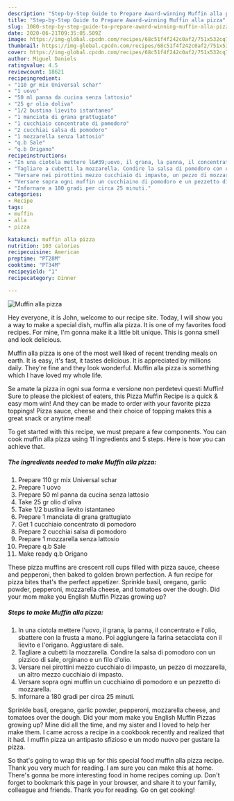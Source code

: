 ```yaml
---
description: "Step-by-Step Guide to Prepare Award-winning Muffin alla pizza"
title: "Step-by-Step Guide to Prepare Award-winning Muffin alla pizza"
slug: 1080-step-by-step-guide-to-prepare-award-winning-muffin-alla-pizza
date: 2020-06-21T09:35:05.509Z
image: https://img-global.cpcdn.com/recipes/68c51f4f242c0af2/751x532cq70/muffin-alla-pizza-recipe-main-photo.jpg
thumbnail: https://img-global.cpcdn.com/recipes/68c51f4f242c0af2/751x532cq70/muffin-alla-pizza-recipe-main-photo.jpg
cover: https://img-global.cpcdn.com/recipes/68c51f4f242c0af2/751x532cq70/muffin-alla-pizza-recipe-main-photo.jpg
author: Miguel Daniels
ratingvalue: 4.5
reviewcount: 18621
recipeingredient:
- "110 gr mix Universal schar"
- "1 uovo"
- "50 ml panna da cucina senza lattosio"
- "25 gr olio doliva"
- "1/2 bustina lievito istantaneo"
- "1 manciata di grana grattugiato"
- "1 cucchiaio concentrato di pomodoro"
- "2 cucchiai salsa di pomodoro"
- "1 mozzarella senza lattosio"
- "q.b Sale"
- "q.b Origano"
recipeinstructions:
- "In una ciotola mettere l&#39;uovo, il grana, la panna, il concentrato e l&#39;olio, sbattere con la frusta a mano. Poi aggiungere la farina setacciata con il lievito e l&#39;origano. Aggiustare di sale."
- "Tagliare a cubetti la mozzarella. Condire la salsa di pomodoro con un pizzico di sale, orginano e un filo d&#39;olio."
- "Versare nei pirottini mezzo cucchiaio di impasto, un pezzo di mozzarella, un altro mezzo cucchiaio di impasto."
- "Versare sopra ogni muffin un cucchiaino di pomodoro e un pezzetto di mozzarella."
- "Infornare a 180 gradi per circa 25 minuti."
categories:
- Recipe
tags:
- muffin
- alla
- pizza

katakunci: muffin alla pizza 
nutrition: 103 calories
recipecuisine: American
preptime: "PT28M"
cooktime: "PT34M"
recipeyield: "1"
recipecategory: Dinner

---
```



![Muffin alla pizza](https://img-global.cpcdn.com/recipes/68c51f4f242c0af2/751x532cq70/muffin-alla-pizza-recipe-main-photo.jpg)

Hey everyone, it is John, welcome to our recipe site. Today, I will show you a way to make a special dish, muffin alla pizza. It is one of my favorites food recipes. For mine, I'm gonna make it a little bit unique. This is gonna smell and look delicious.

Muffin alla pizza is one of the most well liked of recent trending meals on earth. It is easy, it's fast, it tastes delicious. It is appreciated by millions daily. They're fine and they look wonderful. Muffin alla pizza is something which I have loved my whole life.

Se amate la pizza in ogni sua forma e versione non perdetevi questi Muffin! Sure to please the pickiest of eaters, this Pizza Muffin Recipe is a quick &amp; easy mom win! And they can be made to order with your favorite pizza toppings! Pizza sauce, cheese and their choice of topping makes this a great snack or anytime meal!


To get started with this recipe, we must prepare a few components. You can cook muffin alla pizza using 11 ingredients and 5 steps. Here is how you can achieve that.

<!--inarticleads1-->

##### The ingredients needed to make Muffin alla pizza:

1. Prepare 110 gr mix Universal schar
1. Prepare 1 uovo
1. Prepare 50 ml panna da cucina senza lattosio
1. Take 25 gr olio d&#39;oliva
1. Take 1/2 bustina lievito istantaneo
1. Prepare 1 manciata di grana grattugiato
1. Get 1 cucchiaio concentrato di pomodoro
1. Prepare 2 cucchiai salsa di pomodoro
1. Prepare 1 mozzarella senza lattosio
1. Prepare q.b Sale
1. Make ready q.b Origano


These pizza muffins are crescent roll cups filled with pizza sauce, cheese and pepperoni, then baked to golden brown perfection. A fun recipe for pizza bites that&#39;s the perfect appetizer. Sprinkle basil, oregano, garlic powder, pepperoni, mozzarella cheese, and tomatoes over the dough. Did your mom make you English Muffin Pizzas growing up? 

<!--inarticleads2-->

##### Steps to make Muffin alla pizza:

1. In una ciotola mettere l&#39;uovo, il grana, la panna, il concentrato e l&#39;olio, sbattere con la frusta a mano. Poi aggiungere la farina setacciata con il lievito e l&#39;origano. Aggiustare di sale.
1. Tagliare a cubetti la mozzarella. Condire la salsa di pomodoro con un pizzico di sale, orginano e un filo d&#39;olio.
1. Versare nei pirottini mezzo cucchiaio di impasto, un pezzo di mozzarella, un altro mezzo cucchiaio di impasto.
1. Versare sopra ogni muffin un cucchiaino di pomodoro e un pezzetto di mozzarella.
1. Infornare a 180 gradi per circa 25 minuti.


Sprinkle basil, oregano, garlic powder, pepperoni, mozzarella cheese, and tomatoes over the dough. Did your mom make you English Muffin Pizzas growing up? Mine did all the time, and my sister and I loved to help her make them. I came across a recipe in a cookbook recently and realized that it had. I muffin pizza un antipasto sfizioso e un modo nuovo per gustare la pizza. 

So that's going to wrap this up for this special food muffin alla pizza recipe. Thank you very much for reading. I am sure you can make this at home. There's gonna be more interesting food in home recipes coming up. Don't forget to bookmark this page in your browser, and share it to your family, colleague and friends. Thank you for reading. Go on get cooking!
